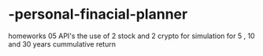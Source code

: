# -personal-finacial-planner
homeworks 05 API's
the use of 2 stock and 2 crypto for simulation for 5 , 10 and 30 years cummulative return
